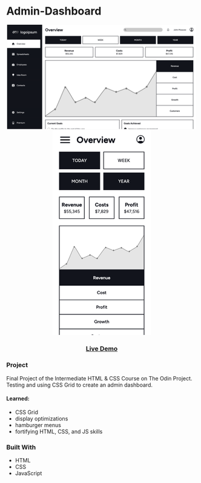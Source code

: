 # Admin-Dashboard

<p float="left" align="center">
  <img src="/images/dashboard.png" width="500" alt="project pic">
  <img src="/images/dashboard-mobile.png" width="260" alt="project mobile pic">
</p>
<h3 align="center">
<a href="https://baheerpayab.github.io/admin-dashboard/">Live Demo</a>
</h3>

### Project

Final Project of the Intermediate HTML & CSS Course on The Odin Project.
Testing and using CSS Grid to create an admin dashboard.

#### Learned:
- CSS Grid
- display optimizations
- hamburger menus
- fortifying HTML, CSS, and JS skills

### Built With

* HTML
* CSS
* JavaScript